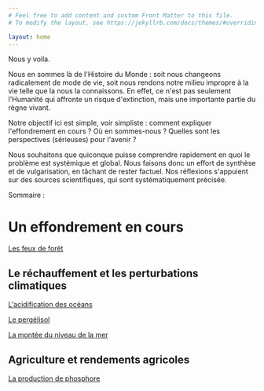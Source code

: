 ```yaml
---
# Feel free to add content and custom Front Matter to this file.
# To modify the layout, see https://jekyllrb.com/docs/themes/#overriding-theme-defaults

layout: home
---
```


Nous y voila.

Nous en sommes là de l'Histoire du Monde : soit nous changeons radicalement de mode de vie, soit nous rendons notre milieu impropre à la vie telle que la nous la connaissons. En effet, ce n'est pas seulement l'Humanité qui affronte un risque d'extinction, mais une importante partie du règne vivant.

Notre objectif ici est simple, voir simpliste : comment expliquer l'effondrement en cours ? Où en sommes-nous ? Quelles sont les perspectives (sérieuses) pour l'avenir ?

Nous souhaitons que quiconque puisse comprendre rapidement en quoi le problème est systémique et global. Nous faisons donc un effort de synthèse et de vulgarisation, en tâchant de rester factuel. Nos réflexions s'appuient sur des sources scientifiques, qui sont systématiquement précisée.

Sommaire :

# Un effondrement en cours

[Les feux de forêt](feux-de-foret)

## Le réchauffement et les perturbations climatiques

[L'acidification des océans](acidification)

[Le pergélisol](pergelisol)

[La montée du niveau de la mer](niveau-mer)

## Agriculture et rendements agricoles

[La production de phosphore](phosphore)